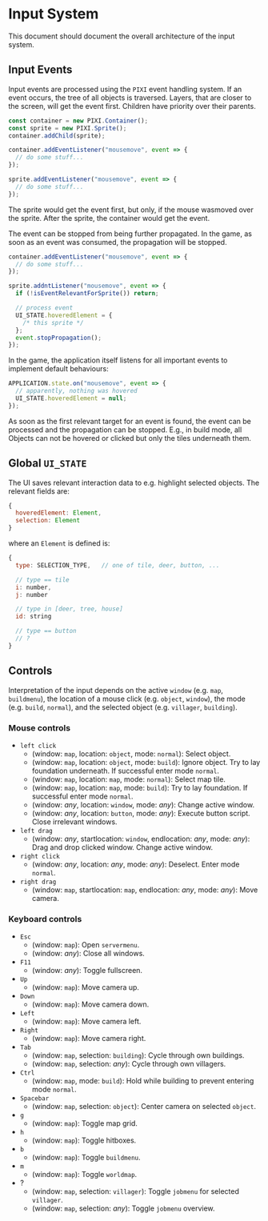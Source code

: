 # Input System

This document should document the overall architecture of the input system.

## Input Events

Input events are processed using the `PIXI` event handling system. If an event
occurs, the tree of all objects is traversed. Layers, that are closer to the
screen, will get the event first. Children have priority over their parents.

```js
const container = new PIXI.Container();
const sprite = new PIXI.Sprite();
container.addChild(sprite);

container.addEventListener("mousemove", event => {
  // do some stuff...
});

sprite.addEventListener("mousemove", event => {
  // do some stuff...
});
```

The sprite would get the event first, but only, if the mouse wasmoved over the
sprite. After the sprite, the container would get the event.

The event can be stopped from being further propagated. In the game, as soon as
an event was consumed, the propagation will be stopped.

```js
container.addEventListener("mousemove", event => {
  // do some stuff...
});

sprite.addntListener("mousemove", event => {
  if (!isEventRelevantForSprite()) return;

  // process event
  UI_STATE.hoveredElement = {
    /* this sprite */
  };
  event.stopPropagation();
});
```

In the game, the application itself listens for all important events to
implement default behaviours:

```js
APPLICATION.state.on("mousemove", event => {
  // apparently, nothing was hovered
  UI_STATE.hoveredElement = null;
});
```

As soon as the first relevant target for an event is found, the event can
be processed and the propagation can be stopped. E.g., in build mode, all
Objects can not be hovered or clicked but only the tiles underneath them.

## Global `UI_STATE`

The UI saves relevant interaction data to e.g. highlight selected objects. The
relevant fields are:

```js
{
  hoveredElement: Element,
  selection: Element
}
```

where an `Element` is defined is:

```js
{
  type: SELECTION_TYPE,   // one of tile, deer, button, ...

  // type == tile
  i: number,
  j: number

  // type in [deer, tree, house]
  id: string

  // type == button
  // ?
}
```

## Controls

Interpretation of the input depends on the active `window` (e.g. `map`, `buildmenu`), the location of a mouse click (e.g. `object`, `window`), the mode (e.g. `build`, `normal`), and the selected object (e.g. `villager`, `building`).

### Mouse controls

* `left click`
  * (window: `map`, location: `object`, mode: `normal`): Select object.
  * (window: `map`, location: `object`, mode: `build`): Ignore object. Try to lay foundation underneath. If successful enter mode `normal`.
  * (window: `map`, location: `map`, mode: `normal`): Select map tile.
  * (window: `map`, location: `map`, mode: `build`): Try to lay foundation. If successful enter mode `normal`.
  * (window: _any_, location: `window`, mode: _any_): Change active window.
  * (window: _any_, location: `button`, mode: _any_): Execute button script. Close irrelevant windows.
* `left drag`
  * (window: _any_, startlocation: `window`, endlocation: _any_, mode: _any_): Drag and drop clicked window. Change active window.
* `right click`
  * (window: _any_, location: _any_, mode: _any_): Deselect. Enter mode `normal`.
* `right drag`
  * (window: `map`, startlocation: `map`, endlocation: _any_, mode: _any_): Move camera.

### Keyboard controls

* `Esc`
  * (window: `map`): Open `servermenu`.
  * (window: _any_): Close all windows.
* `F11`
  * (window: _any_): Toggle fullscreen.
* `Up`
  * (window: `map`): Move camera up.
* `Down`
  * (window: `map`): Move camera down.
* `Left`
  * (window: `map`): Move camera left.
* `Right`
  * (window: `map`): Move camera right.
* `Tab`
  * (window: `map`, selection: `building`): Cycle through own buildings.
  * (window: `map`, selection: _any_): Cycle through own villagers.
* `Ctrl`
  * (window: `map`, mode: `build`): Hold while building to prevent entering mode `normal`.
* `Spacebar`
  * (window: `map`, selection: `object`): Center camera on selected `object`.
* `g`
  * (window: `map`): Toggle map grid.
* `h`
  * (window: `map`): Toggle hitboxes.
* `b`
  * (window: `map`): Toggle `buildmenu`.
* `m`
  * (window: `map`): Toggle `worldmap`.
* ?
  * (window: `map`, selection: `villager`): Toggle `jobmenu` for selected `villager`.
  * (window: `map`, selection: _any_): Toggle `jobmenu` overview.
